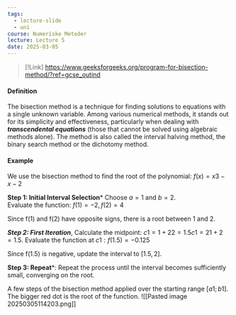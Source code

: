 ```yaml
---
tags:
  - lecture-slide
  - uni
course: Numeriske Metoder
lecture: Lecture 5
date: 2025-03-05
---
```

>[!Link]
>https://www.geeksforgeeks.org/program-for-bisection-method/?ref=gcse_outind
#### Definition
The bisection method is a technique for finding solutions to equations with a single unknown variable. Among various numerical methods, it stands out for its simplicity and effectiveness, particularly when dealing with ***transcendental equations*** (those that cannot be solved using algebraic methods alone). The method is also called the interval halving method, the binary search method or the dichotomy method.

#### Example
We use the bisection method to find the root of the polynomial: $f(x)=x3−x−2$

**Step 1: Initial Interval Selection*** Choose $a= 1$ and $b= 2$.  
Evaluate the function: $f(1) = −2, f(2) = 4$

Since f(1) and f(2) have opposite signs, there is a root between 1 and 2.

***Step 2: First Iteration***, Calculate the midpoint:  $c1=1+22=1.5c1​=21+2​=1.5$.
Evaluate the function at $c1 ​: f(1.5) = −0.125$

Since f(1.5) is negative, update the interval to $[1.5, 2]$.

**Step 3: Repeat***: Repeat the process until the interval becomes sufficiently small, converging on the root.

A few steps of the bisection method applied over the starting range $[a1;b1]$. The bigger red dot is the root of the function.
![[Pasted image 20250305114203.png]]
